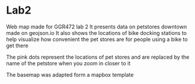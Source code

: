 # Lab2
 Web map made for GGR472 lab 2 
 It presents data on petstores downtown made on geojson.io 
 It also shows the locations of bike docking stations to help visualize how 
 convenient the pet stores are for people using a bike to get there 
 
 The pink dots represent the locations of pet stores and are replaced by the 
 name of the petstore when you zoom in closer to it 
 
 The basemap was adapted form a mapbox template 
